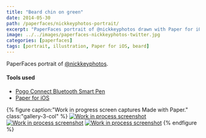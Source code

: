 ```yaml
---
title: "Beard chin on green"
date: 2014-05-30
path: /paperfaces/nickkeyphotos-portrait/
excerpt: "PaperFaces portrait of @nickkeyphotos drawn with Paper for iOS on an iPad."
image: ../../images/paperfaces-nickkeyphotos-twitter.jpg
categories: [paperfaces]
tags: [portrait, illustration, Paper for iOS, beard]
---
```


PaperFaces portrait of [@nickkeyphotos](https://twitter.com/nickkeyphotos).

#### Tools used

- [Pogo Connect Bluetooth Smart Pen](https://www.amazon.com/gp/product/B009K448L4/ref=as_li_ss_tl?ie=UTF8&camp=1789&creative=390957&creativeASIN=B009K448L4&linkCode=as2&tag=mademist-20)
- [Paper for iOS](https://paper.bywetransfer.com/)

{% figure caption:"Work in progress screen captures Made with Paper." class:"gallery-3-col" %}
[![Work in process screenshot](../../images/paperfaces-nickkeyphotos-process-1-600.jpg)](../../images/paperfaces-nickkeyphotos-process-1-lg.jpg) [![Work in process screenshot](../../images/paperfaces-nickkeyphotos-process-2-600.jpg)](../../images/paperfaces-nickkeyphotos-process-2-lg.jpg) [![Work in process screenshot](../../images/paperfaces-nickkeyphotos-process-3-600.jpg)](../../images/paperfaces-nickkeyphotos-process-3-lg.jpg)
{% endfigure %}

